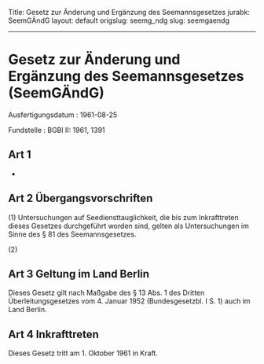 Title: Gesetz zur Änderung und Ergänzung des Seemannsgesetzes
jurabk: SeemGÄndG
layout: default
origslug: seemg_ndg
slug: seemgaendg

---

# Gesetz zur Änderung und Ergänzung des Seemannsgesetzes (SeemGÄndG)

Ausfertigungsdatum
:   1961-08-25

Fundstelle
:   BGBl II: 1961, 1391



## Art 1

-


## Art 2 Übergangsvorschriften

(1) Untersuchungen auf Seediensttauglichkeit, die bis zum
Inkrafttreten dieses Gesetzes durchgeführt worden sind, gelten als
Untersuchungen im Sinne des § 81 des Seemannsgesetzes.

(2)


## Art 3 Geltung im Land Berlin

Dieses Gesetz gilt nach Maßgabe des § 13 Abs. 1 des Dritten
Überleitungsgesetzes vom 4. Januar 1952 (Bundesgesetzbl. I S. 1) auch
im Land Berlin.


## Art 4 Inkrafttreten

Dieses Gesetz tritt am 1. Oktober 1961 in Kraft.

